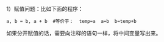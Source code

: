1）赋值问题：比如下面的程序：

```
a, b = b, a + b  #等价于：  temp=a  a=b  b=temp+b

```
如果分开赋值的话，需要向注释的语句一样，将中间变量写出来。
